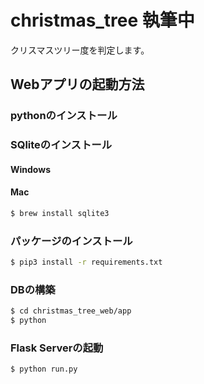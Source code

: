 # christmas_tree **執筆中**
クリスマスツリー度を判定します。

## Webアプリの起動方法
### pythonのインストール

### SQliteのインストール
#### Windows

#### Mac
```bash
$ brew install sqlite3
```

### パッケージのインストール
```bash
$ pip3 install -r requirements.txt
```

### DBの構築
```bash
$ cd christmas_tree_web/app
$ python
```

### Flask Serverの起動
```bash
$ python run.py
```
